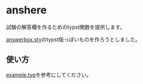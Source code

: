 # anshere
試験の解答欄を作るためのtypst関数を提供します。  

[answerbox.sty](https://hohei3108.hatenablog.com/entry/2022/01/27/005123)のtypst版っぽいものを作ろうとしました。

## 使い方
[example.typ](./example/example.typ)を参考にしてください。
